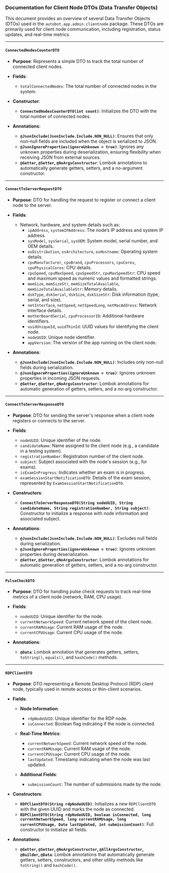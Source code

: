 ### Documentation for Client Node DTOs (Data Transfer Objects)

This document provides an overview of several Data Transfer Objects (DTOs) used in the `autobot.app.admin.clientnode` package. These DTOs are primarily used for client node communication, including registration, status updates, and real-time metrics.

---

#### **`ConnectedNodesCounterDTO`**

- **Purpose**: Represents a simple DTO to track the total number of connected client nodes.
  
- **Fields**:
  - `totalConnectedNodes`: The total number of connected nodes in the system.
  
- **Constructor**:
  - **`ConnectedNodesCounterDTO(int count)`**: Initializes the DTO with the total number of connected nodes.
  
- **Annotations**:
  - **`@JsonInclude(JsonInclude.Include.NON_NULL)`**: Ensures that only non-null fields are included when the object is serialized to JSON.
  - **`@JsonIgnoreProperties(ignoreUnknown = true)`**: Ignores any unknown properties during deserialization, ensuring flexibility when receiving JSON from external sources.
  - **`@Getter`, `@Setter`, `@NoArgsConstructor`**: Lombok annotations to automatically generate getters, setters, and a no-argument constructor.

---

#### **`ConnectToServerRequestDTO`**

- **Purpose**: DTO for handling the request to register or connect a client node to the server.
  
- **Fields**:
  - Network, hardware, and system details such as:
    - `ipAddress`, `systemIPAddress`: The node’s IP address and system IP address.
    - `sysModel`, `sysSerial`, `sysOEM`: System model, serial number, and OEM details.
    - `osDistribution`, `osArchitecture`, `osHostname`: Operating system details.
    - `cpuManufacturer`, `cpuBrand`, `cpuProcessors`, `cpuCores`, `cpuPhysicalCores`: CPU details.
    - `cpuSpeed`, `cpuMaxSpeed`, `cpuSpeedStr`, `cpuMaxSpeedStr`: CPU speed and maximum speed as numeric values and formatted strings.
    - `memSize`, `memSizeStr`, `memSizeTotalAvailable`, `memSizeTotalAvailableStr`: Memory details.
    - `dskType`, `dskSerial`, `dskSize`, `dskSizeStr`: Disk information (type, serial, and size).
    - `netInterface`, `netSpeed`, `netSpeedLong`, `netMacAddress`: Network interface details.
    - `motherBoardSerial`, `cpuProcessorID`: Additional hardware identifiers.
    - `uuidUniqueId`, `uuidThinId`: UUID values for identifying the client node.
    - `nodeUUID`: Unique node identifier.
    - `appVersion`: The version of the app running on the client node.
    
- **Annotations**:
  - **`@JsonInclude(JsonInclude.Include.NON_NULL)`**: Includes only non-null fields during serialization.
  - **`@JsonIgnoreProperties(ignoreUnknown = true)`**: Ignores unknown properties in incoming JSON requests.
  - **`@Getter`, `@Setter`, `@NoArgsConstructor`**: Lombok annotations for automatic generation of getters, setters, and a no-arg constructor.

---

#### **`ConnectToServerResponseDTO`**

- **Purpose**: DTO for sending the server's response when a client node registers or connects to the server.
  
- **Fields**:
  - `nodeUUID`: Unique identifier of the node.
  - `candidateName`: Name assigned to the client node (e.g., a candidate in a testing system).
  - `registrationNumber`: Registration number of the client node.
  - `subject`: Subject associated with the node's session (e.g., for exams).
  - `isExamInProgress`: Indicates whether an exam is in progress.
  - `examSessionStartNotificationDTO`: Details of the exam session, represented by `ExamSessionStartNotificationDTO`.
  
- **Constructors**:
  - **`ConnectToServerResponseDTO(String nodeUUID, String candidateName, String registrationNumber, String subject)`**: Constructor to initialize a response with node information and associated subject.
  
- **Annotations**:
  - **`@JsonInclude(JsonInclude.Include.NON_NULL)`**: Excludes null fields during serialization.
  - **`@JsonIgnoreProperties(ignoreUnknown = true)`**: Ignores unknown properties during deserialization.
  - **`@Getter`, `@Setter`, `@NoArgsConstructor`**: Lombok annotations for automatic generation of getters, setters, and a no-arg constructor.

---

#### **`PulseCheckDTO`**

- **Purpose**: DTO for handling pulse check requests to track real-time metrics of a client node (network, RAM, CPU usage).
  
- **Fields**:
  - `nodeUUID`: Unique identifier for the node.
  - `currentNetworkSpeed`: Current network speed of the client node.
  - `currentRAMUsage`: Current RAM usage of the node.
  - `currentCPUUsage`: Current CPU usage of the node.
  
- **Annotations**:
  - **`@Data`**: Lombok annotation that generates getters, setters, `toString()`, `equals()`, and `hashCode()` methods.
  
---

#### **`RDPClientDTO`**

- **Purpose**: DTO representing a Remote Desktop Protocol (RDP) client node, typically used in remote access or thin-client scenarios.
  
- **Fields**:
  - **Node Information**:
    - `rdpNodeUUID`: Unique identifier for the RDP node.
    - `isConnected`: Boolean flag indicating if the node is connected.
  
  - **Real-Time Metrics**:
    - `currentNetworkSpeed`: Current network speed of the node.
    - `currentRAMUsage`: Current RAM usage of the node.
    - `currentCPUUsage`: Current CPU usage of the node.
    - `lastUpdated`: Timestamp indicating when the node was last updated.
  
  - **Additional Fields**:
    - `submissionCount`: The number of submissions made by the node.
  
- **Constructors**:
  - **`RDPClientDTO(String rdpNodeUUID)`**: Initializes a new `RDPClientDTO` with the given UUID and marks the node as connected.
  - **`RDPClientDTO(String rdpNodeUUID, boolean isConnected, long currentNetworkSpeed, long currentRAMUsage, long currentCPUUsage, Date lastUpdated, int submissionCount)`**: Full constructor to initialize all fields.
  
- **Annotations**:
  - **`@Getter`, `@Setter`, `@NoArgsConstructor`, `@AllArgsConstructor`, `@Builder`, `@Data`**: Lombok annotations that automatically generate getters, setters, constructors, and other utility methods like `toString()` and `hashCode()`.

